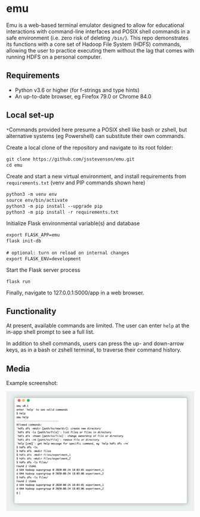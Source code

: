 # emu

Emu is a web-based terminal emulator designed to allow for educational interactions with command-line interfaces and POSIX shell commands in a safe environment (i.e. zero risk of deleting `/bin/`). This repo demonstrates its functions with a core set of Hadoop File System (HDFS) commands, allowing the user to practice executing them without the lag that comes with running HDFS on a personal computer.

## Requirements

* Python v3.6 or higher (for f-strings and type hints)
* An up-to-date browser, eg Firefox 79.0 or Chrome 84.0

## Local set-up

`*`Commands provided here presume a POSIX shell like bash or zshell, but alternative systems (eg Powershell) can substitute their own commands.

Create a local clone of the repository and navigate to its root folder:

```shell
git clone https://github.com/jsstevenson/emu.git
cd emu
```

Create and start a new virtual environment, and install requirements from `requirements.txt` (venv and PIP commands shown here)

```shell
python3 -m venv env
source env/bin/activate
python3 -m pip install --upgrade pip
python3 -m pip install -r requirements.txt
```

Initialize Flask environmental variable(s) and database

```shell
export FLASK_APP=emu
flask init-db

# optional: turn on reload on internal changes
export FLASK_ENV=development
```

Start the Flask server process

```shell
flask run
```

Finally, navigate to 127.0.0.1:5000/app in a web browser.

## Functionality

At present, available commands are limited. The user can enter `help` at the in-app shell prompt to see a full list.

In addition to shell commands, users can press the up- and down-arrow keys, as in a bash or zshell terminal, to traverse their command history.

## Media

Example screenshot:

![example-screenshot](https://github.com/jsstevenson/emu/blob/assets/screenshot.png?raw=true)
